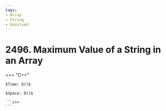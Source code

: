 ```yaml
---
tags:
- Array
- String
- Unsolved
---
```



# 2496. Maximum Value of a String in an Array

=== "C++"

    $Time: O()$

    $Space: O()$

    ```c++
    ```